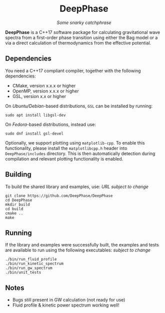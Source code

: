 <h1 align="center">
DeepPhase
</h1>

<div align="center">
<i>Some snarky catchphrase</i>
</div>

**DeepPhase** is a C++17 software package for calculating gravitational wave spectra from a first-order phase transition using either the Bag model or a via a direct calculation of thermodynamics from the effective potential.

## Dependencies

You need a C++17 compliant compiler, together with the following dependencies:
* CMake, version x.x.x or higher
* OpenMP, version x.x.x or higher
* GSL, version x.x or higher

On *Ubuntu/Debian*-based distributions, `GSL` can be installed by running:

    sudo apt install libgsl-dev

On *Fedora*-based distributions, instead use:

    sudo dnf install gsl-devel

Optionally, we support plotting using `matplotlib-cpp`. To enable this functionality, please install the `matplotlibcpp.h` header into `DeepPhase/includes` directory. This is then automatically detection during compilation and relevant plotting functionality is enabled.

## Building
To build the shared library and examples, use: *URL subject to change*

    git clone https://github.com/DeepPhase/DeepPhase
    cd DeepPhase
    mkdir build
    cd build
    cmake ..
    make

## Running
If the library and examples were successfully built, the examples and tests are available to run using the following executables: *subject to change*

    ./bin/run_fluid_profile
    ./bin/run_kinetic_spectrum
    ./bin/run_gw_spectrum
    ./bin/unit_tests

## Notes
* Bugs still present in GW calculation (not ready for use)
* Fluid profile & kinetic power spectrum working well!
